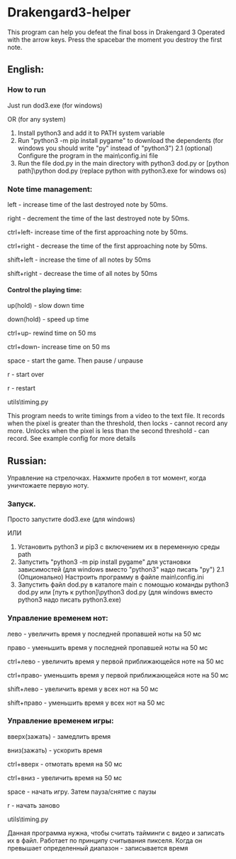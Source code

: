 # Drakengard3-helper
This program can help you defeat the final boss in Drakengard 3
Operated with the arrow keys. Press the spacebar the moment you destroy the first note.

## English:

### How to run
Just run dod3.exe (for windows)

OR (for any system)
1. Install python3 and add it to PATH system variable
2. Run "python3 -m pip install pygame" to download the dependents (for windows you should write "py" instead of "python3")
2.1 (optional) Configure the program in the main\config.ini file
3. Run the file dod.py in the main directory with python3 dod.py or [python path]\python dod.py (replace python with python3.exe for windows os)


### Note time management:

left - increase time of the last destroyed note by 50ms.

right - decrement the time of the last destroyed note by 50ms.

ctrl+left- increase time of the first approaching note by 50ms.

ctrl+right - decrease the time of the first approaching note by 50ms.

shift+left - increase the time of all notes by 50ms

shift+right - decrease the time of all notes by 50ms

#### Control the playing time:

up(hold) - slow down time

down(hold) - speed up time

ctrl+up- rewind time on 50 ms

ctrl+down- increase time on 50 ms

space - start the game. Then pause / unpause

r - start over

r - restart

utils\timing.py

This program needs to write timings from a video to the text file.
It records when the pixel is greater than the threshold, then locks - cannot record any more.
Unlocks when the pixel is less than the second threshold - can record.
See example config for more details



## Russian:
Управление на стрелочках. Нажмите пробел в тот момент, когда уничтожаете первую ноту.

### Запуск.

Просто запустите dod3.exe (для windows)

ИЛИ
1. Установить python3 и pip3 с включением их в переменную среды path
2. Запустить "python3 -m pip install pygame" для установки зависимостей (для windows вместо "python3" надо писать "py")
2.1 (Опционально) Настроить программу в файле main\config.ini
3. Запустить файл dod.py в каталоге main с помощью команды python3 dod.py или [путь к python]\python3 dod.py (для windows вместо python3 надо писать python3.exe)


### Управление временем нот:

лево - увеличить время у последней пропавшей ноты на 50 мс

право - уменьшить время у последней пропавшей ноты на 50 мс

ctrl+лево - увеличить время у первой приближающейся ноте на 50 мс

ctrl+право- уменьшить время у первой приближающейся ноте на 50 мс

shift+лево - увеличить время у всех нот на 50 мс

shift+право - уменьшить время у всех нот на 50 мс

### Управление временем игры:

вверх(зажать) - замедлить время

вниз(зажать) - ускорить время

ctrl+вверх - отмотать время на 50 мс

ctrl+вниз - увеличить время на 50 мс

space - начать игру. Затем пауза/снятие с паузы

r - начать заново

utils\timing.py

Данная программа нужна, чтобы считать тайминги с видео и записать их в файл.
Работает по принципу считывания пикселя. Когда он превышает определенный диапазон - записывается время
